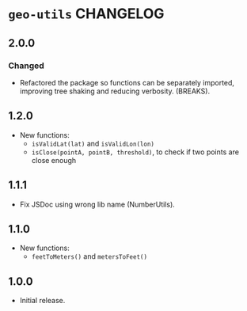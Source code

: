 # `geo-utils` CHANGELOG

## 2.0.0

### Changed

- Refactored the package so functions can be separately imported, improving tree shaking and reducing verbosity. (BREAKS).

## 1.2.0

- New functions:
  - `isValidLat(lat)` and `isValidLon(lon)`
  - `isClose(pointA, pointB, threshold)`, to check if two points are close enough

## 1.1.1

- Fix JSDoc using wrong lib name (NumberUtils).

## 1.1.0

- New functions:
  - `feetToMeters()` and `metersToFeet()`

## 1.0.0

- Initial release.

